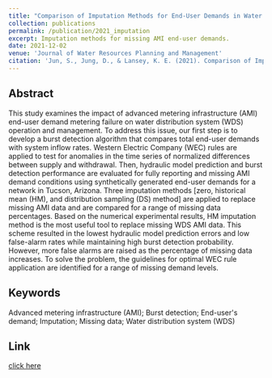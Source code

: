 ```yaml
---
title: "Comparison of Imputation Methods for End-User Demands in Water Distribution Systems"
collection: publications
permalink: /publication/2021_imputation
excerpt: Imputation methods for missing AMI end-user demands.
date: 2021-12-02
venue: 'Journal of Water Resources Planning and Management'
citation: 'Jun, S., Jung, D., & Lansey, K. E. (2021). Comparison of Imputation Methods for End-User Demands in Water Distribution Systems. <i>Journal of Water Resources Planning and Management</i>, 147(12), 04021080.'
---
```

## Abstract
This study examines the impact of advanced metering infrastructure (AMI) end-user demand metering failure on water distribution system (WDS) operation and management. To address this issue, our first step is to develop a burst detection algorithm that compares total end-user demands with system inflow rates. Western Electric Company (WEC) rules are applied to test for anomalies in the time series of normalized differences between supply and withdrawal. Then, hydraulic model prediction and burst detection performance are evaluated for fully reporting and missing AMI demand conditions using synthetically generated end-user demands for a network in Tucson, Arizona. Three imputation methods [zero, historical mean (HM), and distribution sampling (DS) method] are applied to replace missing AMI data and are compared for a range of missing data percentages. Based on the numerical experimental results, HM imputation method is the most useful tool to replace missing WDS AMI data. This scheme resulted in the lowest hydraulic model prediction errors and low false-alarm rates while maintaining high burst detection probability. However, more false alarms are raised as the percentage of missing data increases. To solve the problem, the guidelines for optimal WEC rule application are identified for a range of missing demand levels.
## Keywords
Advanced metering infrastructure (AMI); Burst detection; End-user's demand; Imputation; Missing data; Water distribution system (WDS)

## Link
[click here](https://ascelibrary.org/doi/10.1061/%28ASCE%29WR.1943-5452.0001477)
